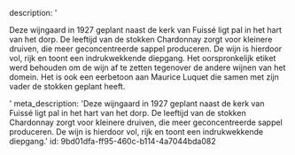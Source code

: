 description: '<p>Deze wijngaard in 1927 geplant naast de kerk van Fuissé ligt pal in het hart van het dorp. De leeftijd van de stokken Chardonnay zorgt voor kleinere druiven, die meer geconcentreerde sappel produceren. De wijn is hierdoor vol, rijk en toont een indrukwekkende diepgang. Het oorspronkelijk etiket werd behouden om de wijn af te zetten tegenover de andere wijnen van het domein. Het is ook een eerbetoon aan Maurice Luquet die samen met zijn vader de stokken geplant heeft.</p>'
meta_description: 'Deze wijngaard in 1927 geplant naast de kerk van Fuissé ligt pal in het hart van het dorp. De leeftijd van de stokken Chardonnay zorgt voor kleinere druiven, die meer geconcentreerde sappel produceren. De wijn is hierdoor vol, rijk en toont een indrukwekkende diepgang.'
id: 9bd01dfa-ff95-460c-b114-4a7044bda082
